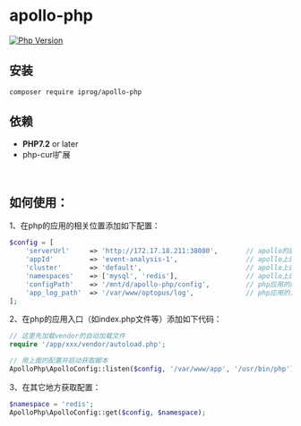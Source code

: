 # apollo-php

[![Php Version](https://img.shields.io/badge/php-%3E=7.1-brightgreen.svg?maxAge=2592000)](https://secure.php.net/)


## 安装

```shell
composer require iprog/apollo-php
```

## 依赖

- **PHP7.2** or later
- php-curl扩展
<br>


## 如何使用：

1、在php的应用的相关位置添加如下配置：

```php
$config = [
    'serverUrl'     => 'http://172.17.18.211:38080',       // apollo的服务器地址
    'appId'         => 'event-analysis-1',                 // apollo上的appid
    'cluster'       => 'default',                          // apollo上的cluster
    'namespaces'    => ['mysql', 'redis'],                 // apollo上的命名空间
    'configPath'    => '/mnt/d/apollo-php/config',         // php应用的配置文件目录
    'app_log_path'  => '/var/www/optopus/log',             // php应用的日志文件目录
];
```

2、在php的应用入口（如index.php文件等）添加如下代码：

```php
// 这里先加载vendor的自动加载文件
require '/app/xxx/vendor/autoload.php';                

// 用上面的配置并启动获取脚本
ApolloPhp\ApolloConfig::listen($config, '/var/www/app', '/usr/bin/php');
```

3、在其它地方获取配置：

```php
$namespace = 'redis';
ApolloPhp\ApolloConfig::get($config, $namespace);
```
